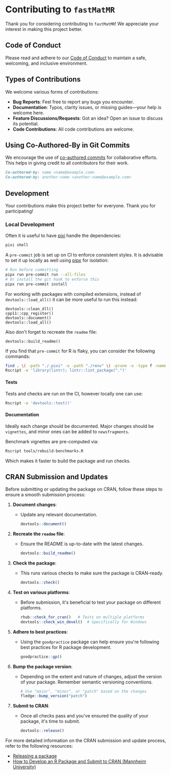 # Contributing to `fastMatMR`

Thank you for considering contributing to `fastMatMR`! We appreciate your
interest in making this project better.

## Code of Conduct

Please read and adhere to our [Code of Conduct](https://ropensci.org/code-of-conduct/) to maintain
a safe, welcoming, and inclusive environment.

## Types of Contributions

We welcome various forms of contributions:

- **Bug Reports**: Feel free to report any bugs you encounter.
- **Documentation**: Typos, clarity issues, or missing guides—your help is
  welcome here.
- **Feature Discussions/Requests**: Got an idea? Open an issue to discuss its
  potential.
- **Code Contributions**: All code contributions are welcome.

## Using Co-Authored-By in Git Commits

We encourage the use of [co-authored
commits](https://docs.github.com/en/github/committing-changes-to-your-project/creating-a-commit-with-multiple-authors)
for collaborative efforts. This helps in giving credit to all contributors for
their work.

```markdown
Co-authored-by: name <name@example.com>
Co-authored-by: another-name <another-name@example.com>
```

## Development

Your contributions make this project better for everyone. Thank you for
participating!

### Local Development

Often it is useful to have [pixi](https://prefix.dev/) handle the dependencies:

```bash
pixi shell
```

A `pre-commit` job is set up on CI to enforce consistent styles. It is advisable
to set it up locally as well using [pipx](https://pypa.github.io/pipx/) for
isolation:

```bash
# Run before committing
pipx run pre-commit run --all-files
# Or install the git hook to enforce this
pipx run pre-commit install
```

For working with packages with compiled extensions, instead of `devtools::load_all()` it can be more useful to run this instead:

```{r eval=FALSE}
devtools::clean_dll()
cpp11::cpp_register()
devtools::document()
devtools::load_all()
```

Also don't forget to recreate the `readme` file:
```{r eval=FALSE}
devtools::build_readme()
```

If you find that `pre-commit` for R is flaky, you can consider the following commands:

```bash
find . \( -path "./.pixi" -o -path "./renv" \) -prune -o -type f -name "*.R" -exec Rscript -e 'library(styler); style_file("{}")' \;
Rscript -e 'library(lintr); lintr::lint_package(".")'
```

#### Tests

Tests and checks are run on the CI, however locally one can use:

```bash
Rscript -e 'devtools::test()'
```


#### Documentation

Ideally each change should be documented. Major changes should be `vignettes`,
and minor ones can be added to `newsfragments`.

Benchmark vignettes are pre-computed via:

```bash
Rscript tools/rebuild-benchmarks.R
```

Which makes it faster to build the package and run checks.


## CRAN Submission and Updates

Before submitting or updating the package on CRAN, follow these steps to ensure a smooth submission process:

1. **Document changes**:
   - Update any relevant documentation.
     ```r
     devtools::document()
     ```

2. **Recreate the `readme` file**:
   - Ensure the README is up-to-date with the latest changes.
     ```r
     devtools::build_readme()
     ```

3. **Check the package**:
   - This runs various checks to make sure the package is CRAN-ready.
     ```r
     devtools::check()
     ```

4. **Test on various platforms**:
   - Before submission, it's beneficial to test your package on different platforms.
     ```r
     rhub::check_for_cran()   # Tests on multiple platforms
     devtools::check_win_devel()  # Specifically for Windows
     ```

5. **Adhere to best practices**:
   - Using the `goodpractice` package can help ensure you're following best practices for R package development.
     ```r
     goodpractice::gp()
     ```

6. **Bump the package version**:
   - Depending on the extent and nature of changes, adjust the version of your package. Remember semantic versioning conventions.
     ```r
     # Use "major", "minor", or "patch" based on the changes
     fledge::bump_version("patch")
     ```

7. **Submit to CRAN**:
   - Once all checks pass and you've ensured the quality of your package, it's time to submit.
     ```r
     devtools::release()
     ```

For more detailed information on the CRAN submission and update process, refer to the following resources:
- [Releasing a package](https://r-pkgs.org/release.html#sec-release-process)
- [How to Develop an R Package and Submit to CRAN (Mannheim University)](https://www.mzes.uni-mannheim.de/socialsciencedatalab/article/r-package/)
